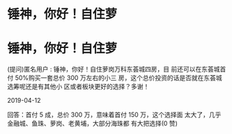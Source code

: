 # 锤神，你好！自住萝

# 锤神，你好！自住萝

(提问)匿名用户 : 锤神，你好！自住萝岗万科东荟城四房，目 前还可以在东荟城首付 50%购买一套总价 300 万左右的小三 房，这个总价投资的话是否就在东荟城选筹呢还是有其他小 区或者板块更好的选择？多谢！

2019-04-12

回答：首付 5 成，总价 300 万，意味着首付 150 万，这个选择面 太大了，几乎金融城、鱼珠、萝岗、老黄埔，大部分海珠都 有大把选择(0 赞)